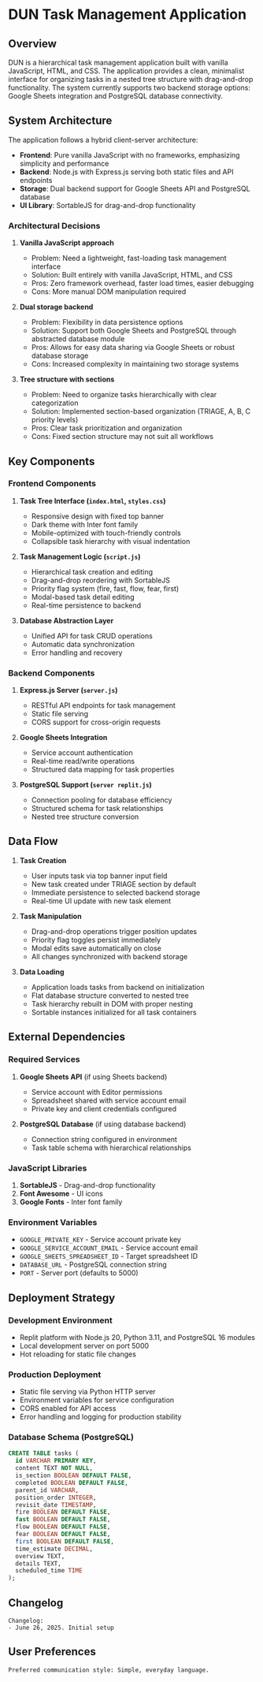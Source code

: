 # DUN Task Management Application

## Overview

DUN is a hierarchical task management application built with vanilla JavaScript, HTML, and CSS. The application provides a clean, minimalist interface for organizing tasks in a nested tree structure with drag-and-drop functionality. The system currently supports two backend storage options: Google Sheets integration and PostgreSQL database connectivity.

## System Architecture

The application follows a hybrid client-server architecture:

- **Frontend**: Pure vanilla JavaScript with no frameworks, emphasizing simplicity and performance
- **Backend**: Node.js with Express.js serving both static files and API endpoints
- **Storage**: Dual backend support for Google Sheets API and PostgreSQL database
- **UI Library**: SortableJS for drag-and-drop functionality

### Architectural Decisions

1. **Vanilla JavaScript approach**
   - Problem: Need a lightweight, fast-loading task management interface
   - Solution: Built entirely with vanilla JavaScript, HTML, and CSS
   - Pros: Zero framework overhead, faster load times, easier debugging
   - Cons: More manual DOM manipulation required

2. **Dual storage backend**
   - Problem: Flexibility in data persistence options
   - Solution: Support both Google Sheets and PostgreSQL through abstracted database module
   - Pros: Allows for easy data sharing via Google Sheets or robust database storage
   - Cons: Increased complexity in maintaining two storage systems

3. **Tree structure with sections**
   - Problem: Need to organize tasks hierarchically with clear categorization
   - Solution: Implemented section-based organization (TRIAGE, A, B, C priority levels)
   - Pros: Clear task prioritization and organization
   - Cons: Fixed section structure may not suit all workflows

## Key Components

### Frontend Components

1. **Task Tree Interface (`index.html`, `styles.css`)**
   - Responsive design with fixed top banner
   - Dark theme with Inter font family
   - Mobile-optimized with touch-friendly controls
   - Collapsible task hierarchy with visual indentation

2. **Task Management Logic (`script.js`)**
   - Hierarchical task creation and editing
   - Drag-and-drop reordering with SortableJS
   - Priority flag system (fire, fast, flow, fear, first)
   - Modal-based task detail editing
   - Real-time persistence to backend

3. **Database Abstraction Layer**
   - Unified API for task CRUD operations
   - Automatic data synchronization
   - Error handling and recovery

### Backend Components

1. **Express.js Server (`server.js`)**
   - RESTful API endpoints for task management
   - Static file serving
   - CORS support for cross-origin requests

2. **Google Sheets Integration**
   - Service account authentication
   - Real-time read/write operations
   - Structured data mapping for task properties

3. **PostgreSQL Support (`server replit.js`)**
   - Connection pooling for database efficiency
   - Structured schema for task relationships
   - Nested tree structure conversion

## Data Flow

1. **Task Creation**
   - User inputs task via top banner input field
   - New task created under TRIAGE section by default
   - Immediate persistence to selected backend storage
   - Real-time UI update with new task element

2. **Task Manipulation**
   - Drag-and-drop operations trigger position updates
   - Priority flag toggles persist immediately
   - Modal edits save automatically on close
   - All changes synchronized with backend storage

3. **Data Loading**
   - Application loads tasks from backend on initialization
   - Flat database structure converted to nested tree
   - Task hierarchy rebuilt in DOM with proper nesting
   - Sortable instances initialized for all task containers

## External Dependencies

### Required Services

1. **Google Sheets API** (if using Sheets backend)
   - Service account with Editor permissions
   - Spreadsheet shared with service account email
   - Private key and client credentials configured

2. **PostgreSQL Database** (if using database backend)
   - Connection string configured in environment
   - Task table schema with hierarchical relationships

### JavaScript Libraries

1. **SortableJS** - Drag-and-drop functionality
2. **Font Awesome** - UI icons
3. **Google Fonts** - Inter font family

### Environment Variables

- `GOOGLE_PRIVATE_KEY` - Service account private key
- `GOOGLE_SERVICE_ACCOUNT_EMAIL` - Service account email
- `GOOGLE_SHEETS_SPREADSHEET_ID` - Target spreadsheet ID
- `DATABASE_URL` - PostgreSQL connection string
- `PORT` - Server port (defaults to 5000)

## Deployment Strategy

### Development Environment
- Replit platform with Node.js 20, Python 3.11, and PostgreSQL 16 modules
- Local development server on port 5000
- Hot reloading for static file changes

### Production Deployment
- Static file serving via Python HTTP server
- Environment variables for service configuration
- CORS enabled for API access
- Error handling and logging for production stability

### Database Schema (PostgreSQL)
```sql
CREATE TABLE tasks (
  id VARCHAR PRIMARY KEY,
  content TEXT NOT NULL,
  is_section BOOLEAN DEFAULT FALSE,
  completed BOOLEAN DEFAULT FALSE,
  parent_id VARCHAR,
  position_order INTEGER,
  revisit_date TIMESTAMP,
  fire BOOLEAN DEFAULT FALSE,
  fast BOOLEAN DEFAULT FALSE,
  flow BOOLEAN DEFAULT FALSE,
  fear BOOLEAN DEFAULT FALSE,
  first BOOLEAN DEFAULT FALSE,
  time_estimate DECIMAL,
  overview TEXT,
  details TEXT,
  scheduled_time TIME
);
```

## Changelog

```
Changelog:
- June 26, 2025. Initial setup
```

## User Preferences

```
Preferred communication style: Simple, everyday language.
```